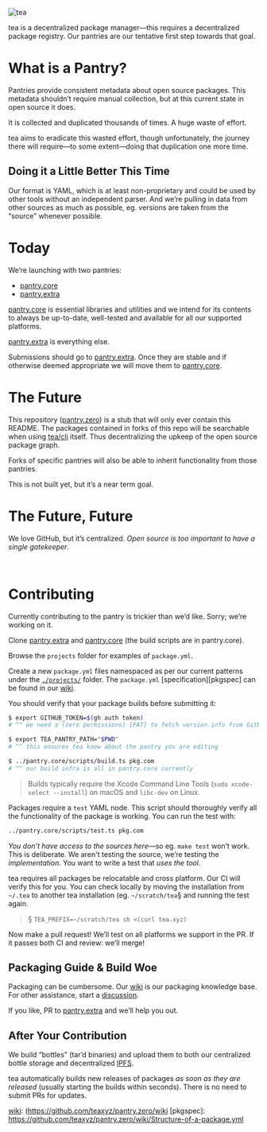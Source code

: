 ![tea](https://tea.xyz/banner.png)

tea is a decentralized package manager—this requires a decentralized package
registry. Our pantries are our tentative first step towards that goal.

# What is a Pantry?

Pantries provide consistent metadata about open source packages. This
metadata shouldn’t require manual collection, but at this current state in
open source it does.

It is collected and duplicated thousands of times. A huge waste of effort.

tea aims to eradicate this wasted effort, though unfortunately, the journey
there will require—to some extent—doing that duplication one more time.

## Doing it a Little Better This Time

Our format is YAML, which is at least non-proprietary and could be used by
other tools without an independent parser. And we’re pulling in data from
other sources as much as possible, eg. versions are taken from the
“source” whenever possible.

# Today

We’re launching with two pantries:

* [pantry.core]
* [pantry.extra]

[pantry.core] is essential libraries and utilities and we intend for its
contents to always be up-to-date, well-tested and available for all our
supported platforms.

[pantry.extra] is everything else.

Submissions should go to [pantry.extra]. Once they are stable and if otherwise
deemed appropriate we will move them to [pantry.core].

# The Future

This repository ([pantry.zero]) is a stub that will only ever contain this
README. The packages contained in forks of this repo will be searchable when
using [tea/cli] itself. Thus decentralizing the upkeep of the open source
package graph.

Forks of specific pantries will also be able to inherit functionality from
those pantries.

This is not built yet, but it’s a near term goal.

# The Future, Future

We love GitHub, but it’s centralized. *Open source is too important to have a
single gatekeeper*.

&nbsp;


# Contributing

Currently contributing to the pantry is trickier than we’d like. Sorry; we’re
working on it.

Clone [pantry.extra] and [pantry.core] (the build scripts are in pantry.core).

Browse the `projects` folder for examples of `package.yml`.

Create a new `package.yml` files namespaced as per our current patterns under
the [`./projects/`] folder. The `package.yml` [specification][pkgspec] can be
found in our [wiki].

You should verify that your package builds before submitting it:

```sh
$ export GITHUB_TOKEN=$(gh auth token)
# ^^ we need a (zero permissions) [PAT] to fetch version info from GitHub

$ export TEA_PANTRY_PATH="$PWD"
# ^^ this ensures tea know about the pantry you are editing

$ ../pantry.core/scripts/build.ts pkg.com
# ^^ our build infra is all in pantry.core currently
```

> Builds typically require the Xcode Command Line Tools
> (`sudo xcode-select --install`) on macOS and `libc-dev` on Linux.

Packages require a `test` YAML node. This script should thoroughly verify all
the functionality of the package is working. You can run the test with:

```sh
../pantry.core/scripts/test.ts pkg.com
```

*You don’t have access to the sources here*—so eg. `make test` won’t work.
This is deliberate. We aren't testing the source, we’re testing the
*implementation*. You want to write a test that *uses the tool*.

tea requires all packages be relocatable and cross platform. Our CI will
verify this for you. You can check locally by moving the installation from
`~/.tea` to another tea installation (eg. `~/scratch/tea`§ and running the
test again.

> § `TEA_PREFIX=~/scratch/tea sh <(curl tea.xyz)`

Now make a pull request! We’ll test on all platforms we support in the PR. If
it passes both CI and review: we’ll merge!


## Packaging Guide & Build Woe

Packaging can be cumbersome.
Our [wiki] is our packaging knowledge base.
For other assistance, start a [discussion].

If you like, PR to [pantry.extra] and we’ll help you out.


## After Your Contribution

We build “bottles” (tar’d binaries) and upload them to both our centralized
bottle storage and decentralized [IPFS].

tea automatically builds new releases of packages *as soon as they are
released* (usually starting the builds within seconds). There is no need to
submit PRs for updates.




[wiki]: https://github.com/teaxyz/pantry.zero/wiki
[pantry.core]: https://github.com/teaxyz/pantry.core
[pantry.extra]: https://github.com/teaxyz/pantry.extra
[pantry.zero]: https://github.com/teaxyz/pantry.zero
[tea/cli]: https://github.com/teaxyz/cli
[discussion]: https://github.com/orgs/teaxyz/discussions
[PAT]: https://docs.github.com/en/authentication/keeping-your-account-and-data-secure/creating-a-personal-access-token
[IPFS]: https://ipfs.tech
[`./projects/`]: https://github.com/teaxyz/panty.core/projects
[wiki]: (https://github.com/teaxyz/pantry.zero/wiki
[pkgspec]: https://github.com/teaxyz/pantry.zero/wiki/Structure-of-a-package.yml
